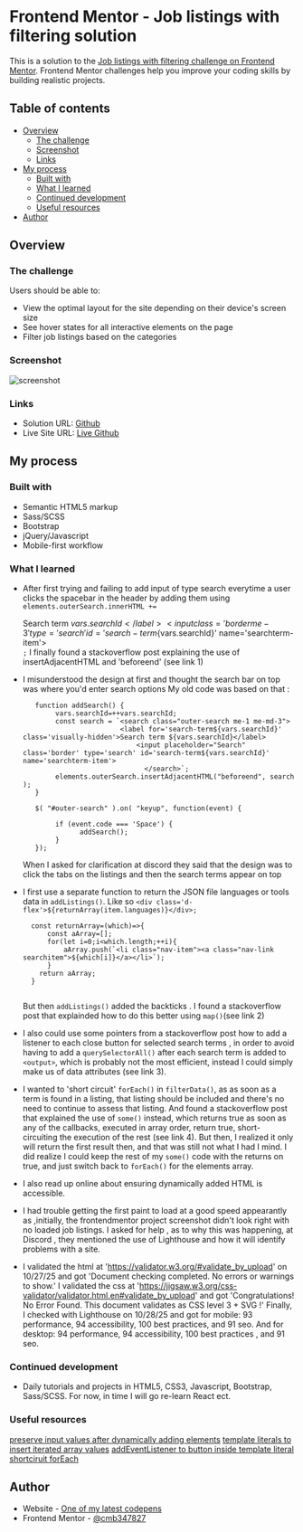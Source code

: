 # Frontend Mentor - Job listings with filtering solution

This is a solution to the [Job listings with filtering challenge on Frontend Mentor](https://www.frontendmentor.io/challenges/job-listings-with-filtering-ivstIPCt). Frontend Mentor challenges help you improve your coding skills by building realistic projects. 

## Table of contents

- [Overview](#overview)
  - [The challenge](#the-challenge)
  - [Screenshot](#screenshot)
  - [Links](#links)
- [My process](#my-process)
  - [Built with](#built-with)
  - [What I learned](#what-i-learned)
  - [Continued development](#continued-development)
  - [Useful resources](#useful-resources)
- [Author](#author)


## Overview

### The challenge

Users should be able to:

- View the optimal layout for the site depending on their device's screen size
- See hover states for all interactive elements on the page
- Filter job listings based on the categories

### Screenshot

![screenshot](./images/screenshot.PNG "screenshot")

### Links

- Solution URL: [Github]()
- Live Site URL: [Live Github]()

## My process

### Built with

- Semantic HTML5 markup
- Sass/SCSS
- Bootstrap
- jQuery/Javascript
- Mobile-first workflow


### What I learned

- After first trying and failing to add input of type search everytime a user clicks the spacebar in the header by adding them using `elements.outerSearch.innerHTML += `<search class="outer-search">
	                      <label for='search-term${vars.searchId}' class='visually-hidden'>Search term ${vars.searchId}</label>
			              <input class='border me-3' type='search' id='search-term${vars.searchId}' name='searchterm-item'>
					</search>`;`
  I finally found a stackoverflow post explaining the use of insertAdjacentHTML and 'beforeend' (see link 1)
- I misunderstood the design at first and thought the search bar on top was where you'd enter search options 
  My old code was based on that : 

  ```
     function addSearch() {
	      vars.searchId=++vars.searchId;
	      const search = `<search class="outer-search me-1 me-md-3">
	                      <label for='search-term${vars.searchId}' class='visually-hidden'>Search term ${vars.searchId}</label>
			                  <input placeholder="Search" class='border' type='search' id='search-term${vars.searchId}' name='searchterm-item'>
					            </search>`;
	      elements.outerSearch.insertAdjacentHTML("beforeend", search );
     }

     $( "#outer-search" ).on( "keyup", function(event) {
	
	      if (event.code === 'Space') {
		        addSearch();
	      }
     });

  ```
  When I asked for clarification at discord they said that the design was to click the tabs on the listings and then the search terms appear on top
- I first use a separate function to return the JSON file languages or tools data in `addListings()`.
  Like so `<div class='d-flex'>${returnArray(item.languages)}</div>;`
  
  ```
    const returnArray=(which)=>{
	    const aArray=[];
	    for(let i=0;i<which.length;++i){
		    aArray.push(`<li class="nav-item"><a class="nav-link searchitem">${which[i]}</a></li>`);
	    }
      return aArray;
    }
    
  ```
  But then `addListings()` added the backticks .
  I found a stackoverflow post that explainded how to do this better using `map()`(see link 2)
- I also could use some pointers from a stackoverflow post how to add a listener to each close button for selected search terms , in order to avoid having to add a `querySelectorAll()`  after each search term is added to `<output>`, which is probably not the most efficient, instead I could simply make us of data attributes (see link 3).
- I wanted to 'short circuit' `forEach()` in `filterData()`, as as soon as a term is found in a listing, that listing should be included and there's no need to continue to assess that listing. And found a stackoverflow post that explained the use of `some()` instead, which returns true as soon as any of the callbacks, executed in array order, return true, short-circuiting the execution of the rest (see link 4). But then, I realized it only will return the first result then, and that was still not what I had I mind. I did realize I could keep the rest of my `some()` code with the returns on true, and just switch back to `forEach()` for the elements array.
- I also read up online about ensuring dynamically added HTML is accessible. 
- I had trouble getting the first paint to load at a good speed appearantly as ,initially, the frontendmentor project screenshot didn't look right with no loaded job listings. I asked for help , as to why this was happening, at Discord , they mentioned the use of Lighthouse and how it will identify problems with a site. 
- I validated the html  at 'https://validator.w3.org/#validate_by_upload' on 10/27/25 and got 'Document checking completed. No errors or warnings to show.'
  I validated the css at 'https://jigsaw.w3.org/css-validator/validator.html.en#validate_by_upload' and got 'Congratulations! No Error Found. This document validates as CSS level 3 + SVG !'
  Finally, I checked with Lighthouse on 10/28/25  and got for mobile: 93 performance, 94 accessibility, 100 best practices, and 91 seo.
  And for desktop: 94 performance, 94 accessibility, 100 best practices , and 91 seo.

  
 
### Continued development

- Daily tutorials and projects in HTML5, CSS3, Javascript, Bootstrap, Sass/SCSS. For now, in time I will go re-learn React ect.

### Useful resources
[preserve input values after dynamically adding elements](https://stackoverflow.com/questions/30798315/preserve-input-values-after-dynamically-adding-an-input-field)
[template literals to insert iterated array values](https://stackoverflow.com/questions/50574786/simple-javascript-template-literals-to-insert-iterated-values-e-g-array-elemen)
[addEventListener to button inside template literal](https://stackoverflow.com/questions/53556671/add-event-listener-to-button-inside-template-literal)
[shortciruit forEach](https://stackoverflow.com/questions/2641347/short-circuit-array-foreach-like-calling-break)

## Author

- Website - [One of my latest codepens](https://codepen.io/cynthiab72/pen/oNybYON)
- Frontend Mentor - [@cmb347827](https://www.frontendmentor.io/profile/cmb347827)

